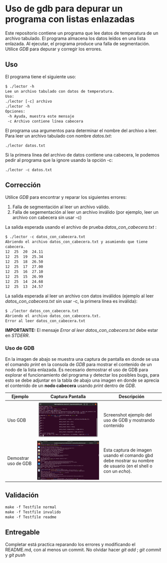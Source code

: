 # Uso de gdb para depurar un programa con listas enlazadas #

Este repositorio contiene un programa que lee datos de temperatura de un archivo tabulado. El programa almacena los datos leídos en una lista enlazada. Al ejecutar, el programa produce una falla de segmentación. Utilice *GDB* para depurar y corregir los errores.

## Uso
El programa tiene el siguiente uso:

```
$ ./lector -h
Lee un archivo tabulado con datos de temperatura.
Uso:
./lector [-c] archivo
./lector -h
Opciones:
 -h	Ayuda, muestra este mensaje
 -c	Archivo contiene línea cabecera
```

El programa usa argumentos para determinar el nombre del archivo a leer. Para leer un archivo tabulado con nombre *datos.txt*:

```
./lector datos.txt
```

Si la primera línea del archivo de datos contiene una cabecera, le podemos pedir al programa que la ignore usando la opción -c:

```
./lector -c datos.txt
```

## Corrección
Utilice *GDB* para encontrar y reparar los siguientes errores:
1. Falla de segmentación al leer un archivo válido.
2. Falla de segementación al leer un archivo inválido (por ejemplo, leer un archivo con cabecera sin usar -c)

La salida esperada usando el archivo de prueba *datos_con_cabecera.txt* :

```
$ ./lector -c datos_con_cabecera.txt 
Abriendo el archivo datos_con_cabecera.txt y asumiendo que tiene cabecera.
12	25	20	24.11
12	25	19	25.34
12	25	18	26.50
12	25	17	27.00
12	25	16	27.10
12	25	15	26.99
12	25	14	24.68
12	25	13	24.57
```
La salida esperada al leer un archivo con datos inválidos (ejemplo al leer *datos_con_cabecera.txt* sin usar -c, la primera línea es inválida):

```
$ ./lector datos_con_cabecera.txt 
Abriendo el archivo datos_con_cabecera.txt.
Error al leer datos_con_cabecera.txt
```
**IMPORTANTE:** El mensaje *Error al leer datos_con_cabecera.txt* debe estar en *STDERR*.

### Uso de GDB
En la imagen de abajo se muestra una captura de pantalla en donde se usa el comando *print* en la consola de *GDB* para mostrar el contenido de un nodo de la lista enlazada. Es necesario demostrar el uso de GDB para explorar el funcionamiento del programa y detectar los posibles bugs, para esto se debe adjuntar en la tabla de abajo una imagen en donde se aprecia el contenido de un **nodo cabecera** usando *print* dentro de *GDB*.

Ejemplo | Captura Pantalla | Descripción
--- | --- | ---
Uso GDB | ![Usar print para ver el contenido de una estructura](/imagenes/pantalla_gdb1.png) | Screenshot ejemplo del uso de GDB y mostrando contenido 
Demostrar uso de GDB | ![Usar print para ver el contenido de una estructura](/imagenes/pantalla.png) | Esta captura de imagen usando el comando gbd debe mostrar su nombre de usuario (en el shell o con un _echo_).


## Validación
```
make -f Testfile normal
make -f Testfile invalido
make -f Testfile readme
```

## Entregable
Completar está practica reparando los errores y modificando el README.md, con al menos un commit.
No olvidar hacer _git add_ ; _git commit_ y _git push_
